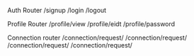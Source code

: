 Auth Router
/signup
/login
/logout

Profile Router
/profile/view
/profile/eidt
/profile/password

Connection router
/connection/request/
/connection/request/
/connection/request/
/connection/request/


